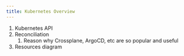 ```yaml
---
title: Kubernetes Overview
---
```


1. Kubernetes API
2. Reconciliation
    1. Reason why Crossplane, ArgoCD, etc are so popular and useful
3. Resources diagram
